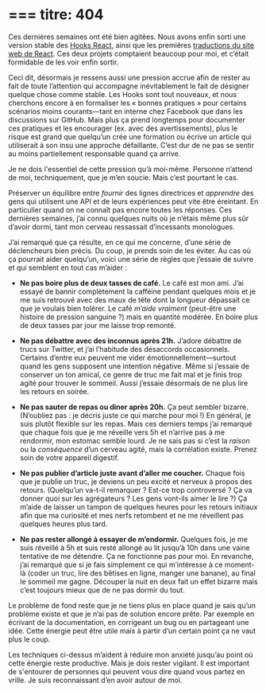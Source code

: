 ===
titre: 404
===

Ces dernières semaines ont été bien agitées.  Nous avons enfin sorti une version stable des [Hooks React](https://reactjs.org/blog/2019/02/06/react-v16.8.0.html), ainsi que les premières [traductions du site web de React](https://reactjs.org/blog/2019/02/23/is-react-translated-yet.html). Ces deux projets comptaient beaucoup pour moi, et c’était formidable de les voir enfin sortir.

Ceci dit, désormais je ressens aussi une pression accrue afin de rester au fait de toute l’attention qui accompagne inévitablement le fait de désigner quelque chose comme stable.  Les Hooks sont tout nouveaux, et nous cherchons encore à en formaliser les « bonnes pratiques » pour certains scénarios moins courants—tant en interne chez Facebook que dans les discussions sur GitHub.  Mais plus ça prend longtemps pour documenter ces pratiques et les encourager (ex. avec des avertissements), plus le risque est grand que quelqu’un crée une formation ou écrive un article qui utiliserait à son insu une approche défaillante.  C’est dur de ne pas se sentir au moins partiellement responsable quand ça arrive.

Je ne dois l'essentiel de cette pression qu’à moi-même.  Personne n’attend de moi, techniquement, que je m’en soucie.  Mais c’est pourtant le cas.

Préserver un équilibre entre *fournir* des lignes directrices et *apprendre* des gens qui utilisent une API et de leurs expériences peut vite être éreintant.  En particulier quand on ne connaît pas encore toutes les réponses.  Ces dernières semaines, j’ai connu quelques nuits où je n’étais même plus sûr d’avoir dormi, tant mon cerveau ressassait d’incessants monologues.

J’ai remarqué que ça résulte, en ce qui me concerne, d’une série de déclencheurs bien précis.  Du coup, je prends soin de les éviter.  Au cas où ça pourrait aider quelqu’un, voici une série de règles que j’essaie de suivre et qui semblent en tout cas m’aider :

* **Ne pas boire plus de deux tasses de café.** Le café est mon ami.  J’ai essayé de bannir complètement la cafféine pendant quelques mois et je me suis retrouvé avec des maux de tête dont la longueur dépassait ce que je voulais bien tolérer.  Le café *m’aide vraiment* (peut-être une histoire de pression sanguine ?) mais en quantité modérée.  En boire plus de deux tasses par jour me laisse trop remonté.

* **Ne pas débattre avec des inconnus après 21h.** J’adore débattre de trucs sur Twitter, et j’ai l’habitude des désaccords occasionnels.  Certains d’entre eux peuvent me vider émotionnellement—surtout quand les gens supposent une intention négative.  Même si j’essaie de conserver un ton amical, ce genre de truc me fait mal et je finis trop agité pour trouver le sommeil.  Aussi j’essaie désormais de ne plus lire les retours en soirée.

* **Ne pas sauter de repas ou diner après 20h.** Ça peut sembler bizarre. (N’oubliez pas : je décris juste ce qui marche pour moi !)  En général, je suis plutôt flexible sur les repas.  Mais ces derniers temps j’ai remarqué que chaque fois que je me réveille vers 5h et n’arrive pas à me rendormir, mon estomac semble lourd.  Je ne sais pas si c’est la *raison* ou la *conséquence* d’un cerveau agité, mais la corrélation existe.  Prenez soin de votre appareil digestif.

* **Ne pas publier d’article juste avant d’aller me coucher.** Chaque fois que je publie un truc, je deviens un peu excité et nerveux à propos des retours.  (Quelqu’un va-t-il remarquer ? Est-ce trop controversé ?  Ça va donner quoi sur les agrégateurs ? Les gens vont-ils aimer le lire ?)  Ça m’aide de laisser un tampon de quelques heures pour les retours initiaux afin que ma curiosité et mes nerfs retombent et ne me réveillent pas quelques heures plus tard.

* **Ne pas rester allongé à essayer de m’endormir.** Quelques fois, je me suis réveillé à 5h et suis resté allongé au lit jusqu’à 10h dans une vaine tentative de me détendre.  Ça ne fonctionne pas pour moi.  En revanche, j’ai remarqué que si je fais simplement ce qui m’intéresse à ce moment-là (coder un truc, lire des bêtises en ligne, manger une banane), au final le sommeil me gagne.  Découper la nuit en deux fait un effet bizarre mais c’est toujours mieux que de ne pas dormir du tout.

Le problème de fond reste que je ne tiens plus en place quand je sais qu’un problème existe et que je n’ai pas de solution encore prête.  Par exemple en écrivant de la documentation, en corrigeant un bug ou en partageant une idée.  Cette énergie peut être utile mais à partir d’un certain point ça ne vaut plus le coup.

Les techniques ci-dessus m’aident à réduire mon anxiété jusqu’au point où cette énergie reste productive.  Mais je dois rester vigilant.  Il est important de s'entourer de personnes qui peuvent vous dire quand vous partez en vrille.  Je suis reconnaissant d’en avoir autour de moi.
